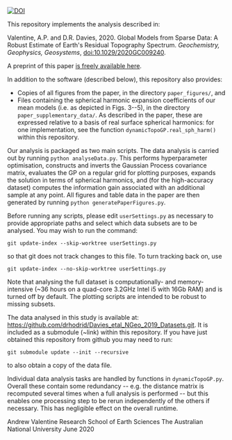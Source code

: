 [![DOI](https://zenodo.org/badge/269817443.svg)](https://zenodo.org/badge/latestdoi/269817443)

This repository implements the analysis described in:

Valentine, A.P. and D.R. Davies, 2020. Global Models from Sparse Data: A
Robust Estimate of Earth's Residual Topography Spectrum. _Geochemistry, Geophysics, Geosystems_,
[doi:10.1029/2020GC009240](https://doi.org/10.1029/2020GC009240).

A preprint of this paper [is freely available here](https://doi.org/10.1002/essoar.10503393.2).

In addition to the software (described below), this repository also provides:
- Copies of all figures from the paper, in the directory `paper_figures/`, and
- Files containing the spherical harmonic expansion coefficients of our mean
  models (i.e. as depicted in Figs. 3--5), in the directory `paper_supplementary_data/`.
  As described in the paper, these are expressed relative to a basis of real surface
  spherical harmonics: for one implementation, see the function `dynamicTopoGP.real_sph_harm()` 
  within this repository.

Our analysis is packaged as two main scripts. The data analysis is carried out by running
`python analyseData.py`. This performs hyperparameter optimisation, constructs and
inverts the Gaussian Process covariance matrix, evaluates the GP on a regular
grid for plotting purposes, expands the solution in terms of spherical
harmonics, and (for the high-accuracy dataset) computes the information gain
associated with an additional sample at any point. All figures and table data
in the paper are then generated by running `python generatePaperFigures.py`.

Before running any scripts, please edit `userSettings.py` as necessary to
provide appropriate paths and select which data subsets are to be analysed.
You may wish to run the command:
```
git update-index --skip-worktree userSettings.py
```
so that git does not track changes to this file. To turn tracking back on, use
```
git update-index --no-skip-worktree userSettings.py
```
Note that analysing the full dataset is computationally- and memory-intensive
(~36 hours on a quad-core 3.2GHz Intel i5 with 16Gb RAM) and is turned off by
default. The plotting scripts are intended to be robust to missing subsets.

The data analysed in this study is available at:
https://github.com/drhodrid/Davies_etal_NGeo_2019_Datasets.git.
It is included as a submodule (~link) within this repository. If you have just
obtained this repository from github you may need to run:
```
git submodule update --init --recursive
```
to also obtain a copy of the data file.

Individual data analysis tasks are handled by functions in `dynamicTopoGP.py`.
Overall these contain some redundancy -- e.g. the distance matrix is recomputed
several times when a full analysis is performed -- but this enables one
processing step to be rerun independently of the others if necessary. This has
negligible effect on the overall runtime.

Andrew Valentine
Research School of Earth Sciences
The Australian National University
June 2020
